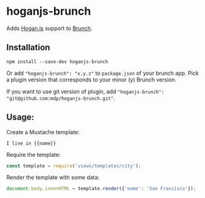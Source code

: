 # hoganjs-brunch

Adds [Hogan.js](http://twitter.github.com/hogan.js/) support to
[Brunch](http://brunch.io).

## Installation

```
npm install --save-dev hoganjs-brunch
```

Or add `"hoganjs-brunch": "x.y.z"` to `package.json` of your brunch app. Pick a plugin version that corresponds to your minor (y) Brunch version.

If you want to use git version of plugin, add
`"hoganjs-brunch": "git@github.com:mdp/hoganjs-brunch.git"`.

## Usage:

Create a Mustache template:

```
I live in {{name}}
```

Require the template:

```js
const template = require('views/templates/city');
```

Render the template with some data:

```js
document.body.innerHTML = template.render({'name': 'San Francisco'});
```
